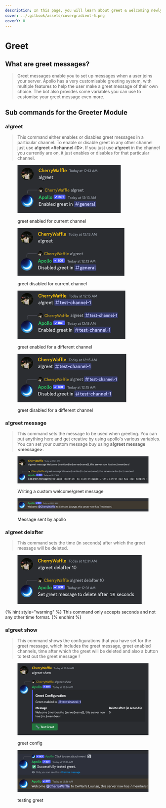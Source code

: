 ```yaml
---
description: In this page, you will learn about greet & welcoming newly joining users.
cover: ../.gitbook/assets/covergradient-6.png
coverY: 0
---
```


# Greet

## What are greet messages?

> Greet messages enable you to set up messages when a user joins your server. Apollo has a very customisable greeting system, with multiple features to help the user make a greet message of their own choice. The bot also provides some variables you can use to customise your greet message even more.&#x20;

## Sub commands for the Greeter Module

### a!greet

> This command either enables or disables greet messages in a particular channel. To enable or disable greet in any other channel just use **a!greet <#channel-ID>**. If you just use **a!greet** in the channel you currently are on, it just enables or disables for that particular channel.

<div>

<figure><img src="../.gitbook/assets/Screenshot 2023-05-16 at 12.20.48 AM.png" alt=""><figcaption><p>greet enabled for current channel</p></figcaption></figure>

 

<figure><img src="../.gitbook/assets/Screenshot 2023-05-16 at 12.20.08 AM.png" alt=""><figcaption><p>greet disabled for current channel</p></figcaption></figure>

</div>

<div>

<figure><img src="../.gitbook/assets/Screenshot 2023-05-16 at 12.15.39 AM.png" alt=""><figcaption><p>greet enabled for a different channel</p></figcaption></figure>

 

<figure><img src="../.gitbook/assets/Screenshot 2023-05-16 at 12.15.55 AM.png" alt=""><figcaption><p>greet disabled for a different channel</p></figcaption></figure>

</div>

### a!greet message

> This command sets the message to be used when greeting. You can put anything here and get creative by using apollo's various variables. You can set your custom message buy using **a!greet message \<message>**.

<figure><img src="../.gitbook/assets/Screenshot 2023-05-16 at 12.27.40 AM.png" alt=""><figcaption><p>Writing a custom welcome/greet message</p></figcaption></figure>

<figure><img src="../.gitbook/assets/Screenshot 2023-05-16 at 12.29.21 AM.png" alt=""><figcaption><p>Message sent by apollo</p></figcaption></figure>

### a!greet delafter

> This command sets the time (in seconds) after which the greet message will be deleted.

<figure><img src="../.gitbook/assets/Screenshot 2023-05-16 at 12.31.37 AM.png" alt=""><figcaption></figcaption></figure>

{% hint style="warning" %}
This command only accepts seconds and not any other time format.
{% endhint %}

### a!greet show

> This command shows the configurations that you have set for the greet message, which includes the greet message, greet enabled channels, time after which the greet will be deleted and also a button to test out the greet message !

<div>

<figure><img src="../.gitbook/assets/Screenshot 2023-05-16 at 12.34.56 AM.png" alt=""><figcaption><p>greet config</p></figcaption></figure>

 

<figure><img src="../.gitbook/assets/Screenshot 2023-05-16 at 12.37.01 AM.png" alt=""><figcaption><p>testing greet</p></figcaption></figure>

</div>
